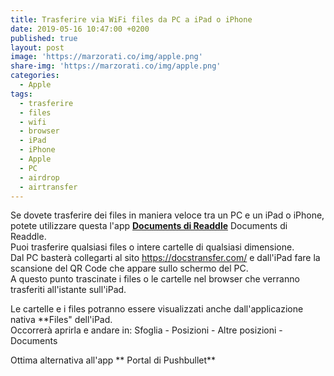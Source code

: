 ```yaml
---
title: Trasferire via WiFi files da PC a iPad o iPhone
date: 2019-05-16 10:47:00 +0200
published: true
layout: post
image: 'https://marzorati.co/img/apple.png'
share-img: 'https://marzorati.co/img/apple.png'
categories:
  - Apple
tags:
  - trasferire
  - files
  - wifi
  - browser
  - iPad
  - iPhone
  - Apple
  - PC
  - airdrop
  - airtransfer
---
```

Se dovete trasferire dei files in maniera veloce tra un PC e un iPad o iPhone, potete utilizzare questa l'app **<a href="https://itunes.apple.com/it/app/documents-di-readdle/id364901807?mt=8" target="_blank">Documents di Readdle</a>** Documents di Readdle.   
Puoi trasferire qualsiasi files o intere cartelle di qualsiasi dimensione.   
Dal PC basterà collegarti al sito <a href="https://docstransfer.com/" target="_blank">https://docstransfer.com/</a> e dall'iPad fare la scansione del QR Code che appare sullo schermo del PC.   
A questo punto trascinate i files o le cartelle nel browser che verranno trasferiti all'istante sull'iPad.   

Le cartelle e i files potranno essere visualizzati anche dall'applicazione nativa **Files" dell'iPad.   
Occorrerà aprirla e andare in: Sfoglia - Posizioni - Altre posizioni - Documents   

Ottima alternativa all'app ** Portal di Pushbullet**   
